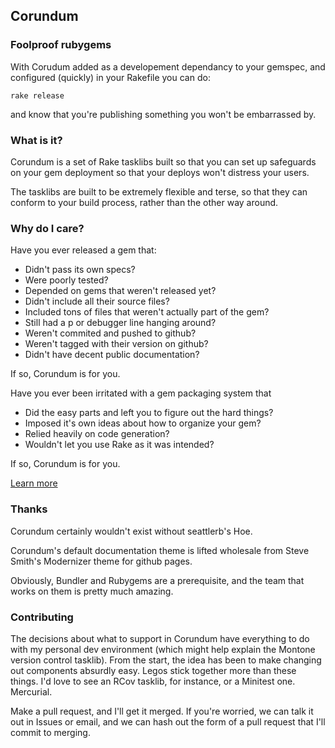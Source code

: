 ## Corundum
### Foolproof rubygems

With Corudum added as a developement dependancy to your gemspec, and configured
(quickly) in your Rakefile you can do:

    rake release

and know that you're publishing something you won't be embarrassed by.

### What is it?

Corundum is a set of Rake tasklibs built so that you can set up safeguards on
your gem deployment so that your deploys won't distress your users.

The tasklibs are built to be extremely flexible and terse, so that they can
conform to your build process, rather than the other way around.

### Why do I care?

Have you ever released a gem that:

* Didn't pass its own specs?
* Were poorly tested?
* Depended on gems that weren't released yet?
* Didn't include all their source files?
* Included tons of files that weren't actually part of the gem?
* Still had a p or debugger line hanging around?
* Weren't commited and pushed to github?
* Weren't tagged with their version on github?
* Didn't have decent public documentation?

If so, Corundum is for you.

Have you ever been irritated with a gem packaging system that

* Did the easy parts and left you to figure out the hard things?
* Imposed it's own ideas about how to organize your gem?
* Relied heavily on code generation?
* Wouldn't let you use Rake as it was intended?

If so, Corundum is for you.

[Learn more](http://nyarly.github.com/corundum/)

### Thanks

Corundum certainly wouldn't exist without seattlerb's Hoe.

Corundum's default documentation theme is lifted wholesale from Steve Smith's Modernizer theme for github pages.

Obviously, Bundler and Rubygems are a prerequisite, and the team that works on them is pretty much amazing.

### Contributing

The decisions about what to support in Corundum have everything to do with my
personal dev environment (which might help explain the Montone version control
tasklib).  From the start, the idea has been to make changing out components
absurdly easy.  Legos stick together more than these things.  I'd love to see
an RCov tasklib, for instance, or a Minitest one.  Mercurial.

Make a pull request, and I'll get it merged.  If you're worried, we can talk it
out in Issues or email, and we can hash out the form of a pull request that
I'll commit to merging.
